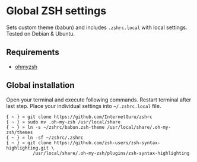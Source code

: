# Global ZSH settings

Sets custom theme (babun) and includes `.zshrc.local` with local settings. Tested on Debian & Ubuntu.

## Requirements

- [ohmyzsh](https://github.com/ohmyzsh/ohmyzsh)

## Global installation

Open your terminal and execute following commands. Restart terminal after last step. Place your individual settings into `~/.zshrc.local` file.

   ```
   { ~ } » git clone https://github.com/InternetGuru/zshrc
   { ~ } » sudo mv .oh-my-zsh /usr/local/share
   { ~ } » ln -s ~/zshrc/babun.zsh-theme /usr/local/share/.oh-my-zsh/themes
   { ~ } » ln -sf ~/zshrc/.zshrc
   { ~ } » git clone https://github.com/zsh-users/zsh-syntax-highlighting.git \
             /usr/local/share/.oh-my-zsh/plugins/zsh-syntax-highlighting
   ```

